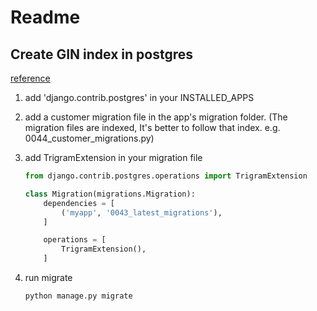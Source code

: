 # Readme

## Create GIN index in postgres

[reference](https://stackoverflow.com/questions/65191492/how-to-install-django-pg-trgm-by-makemigrations)

1. add 'django.contrib.postgres' in your INSTALLED_APPS

2. add a customer migration file in the app's migration folder. (The migration files are indexed, It's better to follow that index. e.g. 0044_customer_migrations.py)

3. add TrigramExtension in your migration file

    ```python
    from django.contrib.postgres.operations import TrigramExtension

    class Migration(migrations.Migration):
        dependencies = [
            ('myapp', '0043_latest_migrations'),
        ]

        operations = [
            TrigramExtension(),
        ]
    ```

4. run migrate

    ```bash
    python manage.py migrate
    ```
